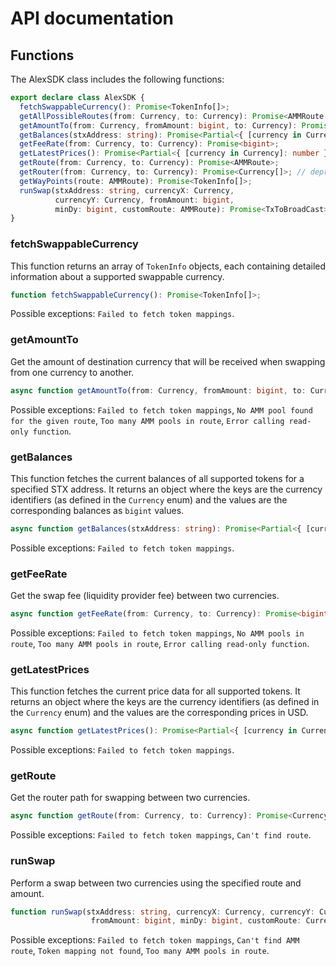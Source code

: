# API documentation

## Functions

The AlexSDK class includes the following functions:

```typescript
export declare class AlexSDK {
  fetchSwappableCurrency(): Promise<TokenInfo[]>;
  getAllPossibleRoutes(from: Currency, to: Currency): Promise<AMMRoute[]>;   
  getAmountTo(from: Currency, fromAmount: bigint, to: Currency): Promise<bigint>;
  getBalances(stxAddress: string): Promise<Partial<{ [currency in Currency]: bigint }>>;
  getFeeRate(from: Currency, to: Currency): Promise<bigint>;
  getLatestPrices(): Promise<Partial<{ [currency in Currency]: number }>>;
  getRoute(from: Currency, to: Currency): Promise<AMMRoute>;
  getRouter(from: Currency, to: Currency): Promise<Currency[]>; // deprecated
  getWayPoints(route: AMMRoute): Promise<TokenInfo[]>;
  runSwap(stxAddress: string, currencyX: Currency, 
          currencyY: Currency, fromAmount: bigint, 
          minDy: bigint, customRoute: AMMRoute): Promise<TxToBroadCast>;
}
```

### fetchSwappableCurrency

This function returns an array of `TokenInfo` objects, each containing detailed information about a supported swappable currency.

```typescript
function fetchSwappableCurrency(): Promise<TokenInfo[]>;
```

Possible exceptions: `Failed to fetch token mappings`.

### getAmountTo

Get the amount of destination currency that will be received when swapping from one currency to another.

```typescript
async function getAmountTo(from: Currency, fromAmount: bigint, to: Currency): Promise<bigint>;
```

Possible exceptions: `Failed to fetch token mappings`, `No AMM pool found for the given route`, `Too many AMM pools in route`, `Error calling read-only function`.

### getBalances

This function fetches the current balances of all supported tokens for a specified STX address. It returns an object where the keys are the currency identifiers (as defined in the `Currency` enum) and the values are the corresponding balances as `bigint` values.

```typescript
async function getBalances(stxAddress: string): Promise<Partial<{ [currency in Currency]: bigint }>>;
```

Possible exceptions: `Failed to fetch token mappings`.

### getFeeRate

Get the swap fee (liquidity provider fee) between two currencies.

```typescript
async function getFeeRate(from: Currency, to: Currency): Promise<bigint>;
```

Possible exceptions: `Failed to fetch token mappings`, `No AMM pools in route`, `Too many AMM pools in route`, `Error calling read-only function`.


### getLatestPrices

This function fetches the current price data for all supported tokens. It returns an object where the keys are the currency identifiers (as defined in the `Currency` enum) and the values are the corresponding prices in USD.

```typescript
async function getLatestPrices(): Promise<Partial<{ [currency in Currency]: number }>>;
```
Possible exceptions: `Failed to fetch token mappings`.

### getRoute

Get the router path for swapping between two currencies.

```typescript
async function getRoute(from: Currency, to: Currency): Promise<Currency[]>;
```

Possible exceptions: `Failed to fetch token mappings`, `Can't find route`.

### runSwap

Perform a swap between two currencies using the specified route and amount.

```typescript
function runSwap(stxAddress: string, currencyX: Currency, currencyY: Currency, 
                  fromAmount: bigint, minDy: bigint, customRoute: Currency[]): Promise<TxToBroadCast>;
```

Possible exceptions: `Failed to fetch token mappings`, `Can't find AMM route`, `Token mapping not found`, `Too many AMM pools in route`.
